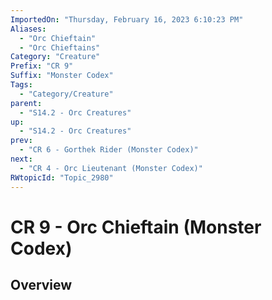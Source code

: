 ```yaml
---
ImportedOn: "Thursday, February 16, 2023 6:10:23 PM"
Aliases:
  - "Orc Chieftain"
  - "Orc Chieftains"
Category: "Creature"
Prefix: "CR 9"
Suffix: "Monster Codex"
Tags:
  - "Category/Creature"
parent:
  - "S14.2 - Orc Creatures"
up:
  - "S14.2 - Orc Creatures"
prev:
  - "CR 6 - Gorthek Rider (Monster Codex)"
next:
  - "CR 4 - Orc Lieutenant (Monster Codex)"
RWtopicId: "Topic_2980"
---
```

# CR 9 - Orc Chieftain (Monster Codex)
## Overview

